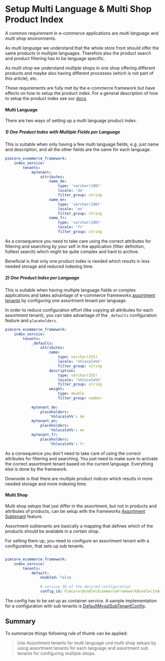 # Setup Multi Language & Multi Shop Product Index

A common requirement in e-commerce applications are *multi language* and *multi shop* environments. 

As *multi language* we understand that the whole store front should offer the same products in multiple languages. 
Therefore also the product search and product filtering has to be language specific. 

As *multi shop* we understand multiple shops in one shop offering different products and maybe also having different 
processes (which is not part of this article), etc.

These requirements are fully met by the e-commerce framework but have effects on how to setup the product index.
 For a general description of how to setup the product index see our [docs](../10_E-Commerce_Framework/05_Index_Service/01_Product_Index_Configuration/README.md). 


#### Multi Language 

There are two ways of setting up a multi language product index. 


##### 1) One Product Index with Multiple Fields per Language

This is suitable when only having a few multi language fields, e.g. just name and description, and all the other fields 
are the same for each language. 

```yml
pimcore_ecommerce_framework:
    index_service:
        tenants:
            mytenant: 
                attributes:                          
                    name_de:
                        type: 'varchar(100)'
                        locale: 'de'
                        filter_group: string
                    name_en:
                        type: 'varchar(100)'
                        locale: 'en'
                        filter_group: string
                    name_fr:
                        type: 'varchar(100)'
                        locale: 'fr'
                        filter_group: string        
```

As a consequence you need to take care using the correct attributes for filtering and searching by your self in the 
 application (filter definition, fulltext search) which might be quite complex and hard to archive.

Beneficial is that only one product index is needed which results in less needed storage and reduced indexing time. 
  


##### 2) One Product Index per Language

This is suitable when having multiple language fields or complex applications and takes advantage of e-commerce frameworks
[assortment tenants](../10_E-Commerce_Framework/05_Index_Service/01_Product_Index_Configuration/03_Assortment_Tenant_Configuration.md)
 by configuring one assortment tenant per language. 
 
In order to reduce configuration effort (like copying all attributes for each assortment tenant), you can take advantage of
the `_defaults` configuration feature and `placeholders`.
 
```yml
pimcore_ecommerce_framework:
    index_service:
        tenants:
            _defaults: 
                attributes: 
                    name:
                        type: varchar(255)
                        locale: '%%locale%%'
                        filter_group: string
                    description:
                        type: varchar(255)
                        locale: '%%locale%%'
                        filter_group: string
                    weight:
                        type: double
                        filter_group: number    
                            
            mytenant_de: 
                placeholders: 
                    '%%locale%%': de
            mytenant_en: 
                placeholders: 
                    '%%locale%%': en
            mytenant_fr: 
                placeholders: 
                    '%%locale%%': fr                    
```

As a consequence you don't need to take care of using the correct attributes for filtering and searching. You just need to
make sure to activate the correct assortment tenant based on the current language. Everything else is done by the framework. 

Downside is that there are multiple product indices which results in more needed storage and more indexing time. 



#### Multi Shop 

Multi shop setups that just differ in the assortment, but not in products and attributes of products, can be setup with 
the frameworks [Assortment Subtenant](../10_E-Commerce_Framework/05_Index_Service/01_Product_Index_Configuration/03_Assortment_Tenant_Configuration.md) 
feature. 
  
Assortment subtenants are basically a mapping that defines which of the products should be available in a certain shop.  

For setting them up, you need to configure an assortment tenant with a configuration, that sets up sub tenants. 

```yml

pimcore_ecommerce_framework:
    index_service:
        tenants:
            default:
                enabled: false
                
                # service ID of the desired configuration
                config_id: Pimcore\Bundle\EcommerceFrameworkBundle\IndexService\Config\DefaultMysqlSubTenantConfig
```

The config has to be set up as container service. A sample implementation for a configuration with sub tenants is
[DefaultMysqlSubTenantConfig](https://github.com/pimcore/pimcore/blob/10.5/bundles/EcommerceFrameworkBundle/IndexService/Config/DefaultMysqlSubTenantConfig.php). 



## Summary
To summarize things following rule of thumb can be applied:

> Use Assortment tenants for multi language und multi shop setups by using assortment tenants for each language 
> and assortment sub tenants for configuring multiple shops. 
